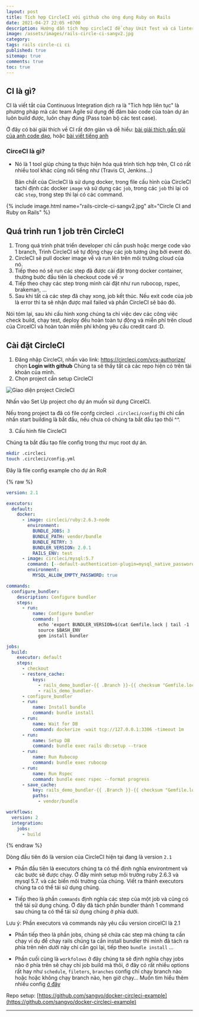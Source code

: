 ```yaml
---
layout: post
title: Tích hợp CircleCI với github cho ứng dụng Ruby on Rails
date: 2021-04-27 22:05 +0700
description: Hướng dẫn tích hợp circleCI để chạy Unit Test và cá linter cho dự án Ruby on Rails
image: /assets/images/rails-circle-ci-sangv2.jpg
category:
tags: rails circle-ci ci
published: true
sitemap: true
comments: true
toc: true
---
```


## CI là gì?

CI là viết tắt của Continuous Integration dịch ra là "Tích hợp liên tục" là phương pháp mà các team Agile sử dụng để đảm bảo code của toàn dự án luôn build được, luôn chạy đúng (Pass toàn bộ các test case).

Ở đây có bài giải thích về CI rất đơn giản và dễ hiểu: [bài giải thích gần gũi của anh code dạo](https://toidicodedao.com/2015/08/27/giai-thich-don-gian-ve-ci-continuous-integration-tich-hop-lien-tuc/), hoặc [bài viết tiếng anh](https://www.thoughtworks.com/continuous-integration)

### CirceCI là gì?

- Nó là 1 tool giúp chúng ta thực hiện hóa quá trình tích hợp trên, CI có rất nhiều tool khác cũng nổi tiếng như (Travis CI, Jenkins...)

  Bản chất của CircleCI là sử dụng docker, trong file cấu hình của CircleCI tachỉ định các docker `image` và sử dụng các `job`, trong các `job` thì lại có các `step`, trong step thì lại có các command.

{% include image.html name="rails-circle-ci-sangv2.jpg" alt="Circle CI and Ruby on Rails" %}

## Quá trình run 1 job trên CircleCI

1. Trong quá trình phát triển developer chỉ cần push hoặc merge code vào 1 branch, Trình CircleCI sẽ tự động chạy các job tương ứng bởi event đó.
2. CircleCI sẽ pull docker image về và run lên trên môi trường cloud của nó.
3. Tiếp theo nó sẽ run các step đã được cài đặt trong docker container, thường bước đầu tiên là checkout code về :v
4. Tiếp theo chạy các step trong mình cài đặt như run rubocop, rspec, brakeman, ...
5. Sau khi tất cả các step đã chạy xong, job kết thúc. Nếu exit code của job là error thì ta sẽ nhận được mail failed và phần CircleCI sẽ báo đỏ.

 Nói tóm lại, sau khi cấu hình xong chúng ta chỉ việc dev các công việc check build, chạy test, deploy đều hoàn toàn tự động và miễn phí trên cloud của CircelCI và hoàn toàn miễn phí không yêu cầu credit card :D.

## Cài đặt CircleCI

1. Đăng nhập CircleCI, nhấn vào link: https://circleci.com/vcs-authorize/ chọn
**Login with github** Chúng ta sẽ thấy tất cả các repo hiện có trên tài khoản của mình.
2. Chọn project cần setup CircleCI

![Giao diện project CircleCI](https://user-images.githubusercontent.com/19734293/90332520-c001bc00-dfe7-11ea-9d51-2dbdef2ce66a.png)

Nhấn vào Set Up project cho dự án muốn sử dụng CircelCI.

Nếu trong project ta đã có file confg circleci `.circleci/config` thì chỉ cần nhấn start building là bắt đầu, nếu chưa có chúng ta bắt đầu tạo thôi ^^.

3. Cấu hình file CircleCI

Chúng ta bắt đầu tạo file config trong thư mục root dự án.

```sh
mkdir .circleci
touch .circleci/config.yml
```

Đây là file config example cho dự án RoR

{% raw %}
```yaml
version: 2.1

executors:
  default:
    docker:
      - image: circleci/ruby:2.6.3-node
        environment:
          BUNDLE_JOBS: 3
          BUNDLE_PATH: vendor/bundle
          BUNDLE_RETRY: 3
          BUNDLER_VERSION: 2.0.1
          RAILS_ENV: test
      - image: circleci/mysql:5.7
        command: [--default-authentication-plugin=mysql_native_password]
        environment:
          MYSQL_ALLOW_EMPTY_PASSWORD: true

commands:
  configure_bundler:
    description: Configure bundler
    steps:
      - run:
          name: Configure bundler
          command: |
            echo 'export BUNDLER_VERSION=$(cat Gemfile.lock | tail -1 | tr -d " ")' >> $BASH_ENV
            source $BASH_ENV
            gem install bundler

jobs:
  build:
    executor: default
    steps:
      - checkout
      - restore_cache:
          keys:
            - rails_demo_bundler-{{ .Branch }}-{{ checksum "Gemfile.lock" }}
            - rails_demo_bundler-
      - configure_bundler
      - run:
          name: Install bundle
          command: bundle install
      - run:
          name: Wait for DB
          command: dockerize -wait tcp://127.0.0.1:3306 -timeout 1m
      - run:
          name: Setup DB
          command: bundle exec rails db:setup --trace
      - run:
          name: Run Rubocop
          command: bundle exec rubocop
      - run:
          name: Run Rspec
          command: bundle exec rspec --format progress
      - save_cache:
          key: rails_demo_bundler-{{ .Branch }}-{{ checksum "Gemfile.lock" }}
          paths:
            - vendor/bundle

workflows:
  version: 2
  integration:
    jobs:
      - build
```
{% endraw %}

 Dòng đầu tiên đó là version của CircleCI hiện tại đang là version `2.1`

- Phần đầu tiên là executors chúng ta có thể định nghĩa environtment và các bước sẽ được chạy. Ở đây mình setup môi trường ruby 2.6.3 và mysql 5.7. và các biến môi trường của chúng. Viết ra thành executors chúng ta có thể tái sử dụng chúng.

- Tiếp theo là phần `commands` định nghĩa các step của một job và cũng có thể tái sử dụng chúng. Ở đây đã tách phần bundler thành 1 command sau chúng ta có thể tái sử dụng chúng ở phía dưới.

Lưu ý: Phần executors và commands này yêu cầu version circelCI là 2.1

- Phần tiếp theo là phần jobs, chúng sẽ chứa các step mà chúng ta cần chạy ví dụ để chạy rails chúng ta cần install bundler thì mình đã tách ra phía trên nên dưới này chỉ cần gọi lại, tiếp theo `bundle install` ...

- Phần cuối cùng là `workfolows` ở đây chúng ta sẽ định nghĩa chạy jobs nào ở phía trên sẽ chạy chỉ job build mà thôi, ở đây có rất nhiều options rất hay như `schedule`, `fileters`, `branches` config chỉ chạy branch nào hoặc hoặc không chạy branch nào, hẹn giờ chạy... Muốn tìm hiểu thêm nhiều config [ở đây](https://circleci.com/docs/2.0/configuration-reference/#workflows)


Repo setup: [https://github.com/sangvo/docker-circleci-example](https://github.com/sangvo/docker-circleci-example)

---
